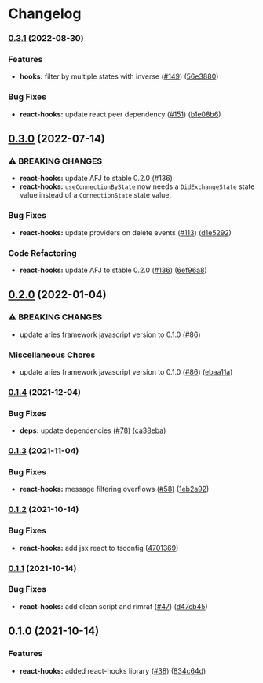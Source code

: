 # Changelog

### [0.3.1](https://www.github.com/hyperledger/aries-framework-javascript-ext/compare/react-hooks-v0.3.0...react-hooks-v0.3.1) (2022-08-30)


### Features

* **hooks:** filter by multiple states with inverse ([#149](https://www.github.com/hyperledger/aries-framework-javascript-ext/issues/149)) ([56e3880](https://www.github.com/hyperledger/aries-framework-javascript-ext/commit/56e3880a51a72e1504ed051036c5e782ed53a684))


### Bug Fixes

* **react-hooks:** update react peer dependency ([#151](https://www.github.com/hyperledger/aries-framework-javascript-ext/issues/151)) ([b1e08b6](https://www.github.com/hyperledger/aries-framework-javascript-ext/commit/b1e08b658407b67018f945ca30ce8b8417226751))

## [0.3.0](https://www.github.com/hyperledger/aries-framework-javascript-ext/compare/react-hooks-v0.2.0...react-hooks-v0.3.0) (2022-07-14)


### ⚠ BREAKING CHANGES

* **react-hooks:** update AFJ to stable 0.2.0 (#136)
* **react-hooks:** `useConnectionByState` now needs a `DidExchangeState` state value instead of a `ConnectionState` state value.

### Bug Fixes

* **react-hooks:** update providers on delete events ([#113](https://www.github.com/hyperledger/aries-framework-javascript-ext/issues/113)) ([d1e5292](https://www.github.com/hyperledger/aries-framework-javascript-ext/commit/d1e52929275e69c963bb0dd35a878aba4f250bd9))


### Code Refactoring

* **react-hooks:** update AFJ to stable 0.2.0 ([#136](https://www.github.com/hyperledger/aries-framework-javascript-ext/issues/136)) ([6ef96a8](https://www.github.com/hyperledger/aries-framework-javascript-ext/commit/6ef96a8c01a8568b2c6d1808fbdce3b4476dd13b))

## [0.2.0](https://www.github.com/hyperledger/aries-framework-javascript-ext/compare/react-hooks-v0.1.4...react-hooks-v0.2.0) (2022-01-04)


### ⚠ BREAKING CHANGES

* update aries framework javascript version to 0.1.0 (#86)

### Miscellaneous Chores

* update aries framework javascript version to 0.1.0 ([#86](https://www.github.com/hyperledger/aries-framework-javascript-ext/issues/86)) ([ebaa11a](https://www.github.com/hyperledger/aries-framework-javascript-ext/commit/ebaa11a8f1c4588b020e870abd092a5813ec28ef))

### [0.1.4](https://www.github.com/hyperledger/aries-framework-javascript-ext/compare/react-hooks-v0.1.3...react-hooks-v0.1.4) (2021-12-04)


### Bug Fixes

* **deps:** update dependencies ([#78](https://www.github.com/hyperledger/aries-framework-javascript-ext/issues/78)) ([ca38eba](https://www.github.com/hyperledger/aries-framework-javascript-ext/commit/ca38eba50dbb524269865d4fbfcb2d33720d0b48))

### [0.1.3](https://www.github.com/hyperledger/aries-framework-javascript-ext/compare/react-hooks-v0.1.2...react-hooks-v0.1.3) (2021-11-04)


### Bug Fixes

* **react-hooks:** message filtering overflows ([#58](https://www.github.com/hyperledger/aries-framework-javascript-ext/issues/58)) ([1eb2a92](https://www.github.com/hyperledger/aries-framework-javascript-ext/commit/1eb2a92dcf28e7693ed75c7a00f234eea4782b1f))

### [0.1.2](https://www.github.com/hyperledger/aries-framework-javascript-ext/compare/react-hooks-v0.1.1...react-hooks-v0.1.2) (2021-10-14)


### Bug Fixes

* **react-hooks:** add jsx react to tsconfig ([4701369](https://www.github.com/hyperledger/aries-framework-javascript-ext/commit/47013691f173016860abbef0a7fc7541c33302c3))

### [0.1.1](https://www.github.com/hyperledger/aries-framework-javascript-ext/compare/react-hooks-v0.1.0...react-hooks-v0.1.1) (2021-10-14)


### Bug Fixes

* **react-hooks:** add clean script and rimraf ([#47](https://www.github.com/hyperledger/aries-framework-javascript-ext/issues/47)) ([d47cb45](https://www.github.com/hyperledger/aries-framework-javascript-ext/commit/d47cb45f220db5b04020494b2c438a05f8a55fb8))

## 0.1.0 (2021-10-14)


### Features

* **react-hooks:** added react-hooks library ([#38](https://www.github.com/hyperledger/aries-framework-javascript-ext/issues/38)) ([834c64d](https://www.github.com/hyperledger/aries-framework-javascript-ext/commit/834c64d4c4c928436920145bc52014c947ecaac8))
